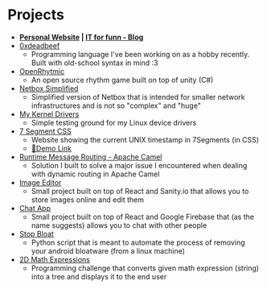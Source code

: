 # Projects
  - <b><a href="http:osamu-san.42web.io/">Personal Website</a> | <a href="https://osamu-kj.gitbook.io/it-for-fun/">IT for funn - Blog</a></b>
  - <a href="https://github.com/osamu-kj/0xdeadbeef">0xdeadbeef</a>
    - Programming language I've been working on as a hobby recently. Built with old-school syntax in mind :3
  - <a href="https://github.com/osamu-kj/OpenRhythmic">OpenRhytmic</a>
    - An open source rhythm game built on top of unity (C#)
  - <a href="https://github.com/osamu-kj/NetboxSimplified">Netbox Simplified</a>
    - Simplified version of Netbox that is intended for smaller network infrastructures and is not so "complex" and "huge"
  - <a href="https://github.com/osamu-kj/KernelDrivers">My Kernel Drivers</a>
    - Simple testing ground for my Linux device drivers
  - <a href="https://github.com/osamu-kj/7SegmentCSS">7 Segment CSS</a>
    - Website showing the current UNIX timestamp in 7Segments (in CSS)
    - <a href="https://segmentcsshosting.web.app">🔴Demo Link</a>
  - <a href="https://github.com/osamu-kj/RuntimeMessageRouting">Runtime Message Routing - Apache Camel</a>
    - Solution I built to solve a major issue I encountered when dealing with dynamic routing in Apache Camel
  - <a href="https://image-editor-pi.vercel.app/">Image Editor</a>
    - Small project built on top of React and Sanity.io that allows you to store images online and edit them
  - <a href="https://chat-app-gamma-beige.vercel.app">Chat App</a>
    - Small project built on top of React and Google Firebase that (as the name suggests) allows you to chat with other people
  - <a href="https://github.com/osamu-kj/StopBloat/">Stop Bloat</a>
    - Python script that is meant to automate the process of removing your android bloatware (from a linux machine) 
  - <a href="https://github.com/osamu-kj/2DMathExpressions">2D Math Expressions</a> 
    - Programming challenge that converts given math expression (string) into a tree and displays it to the end user

